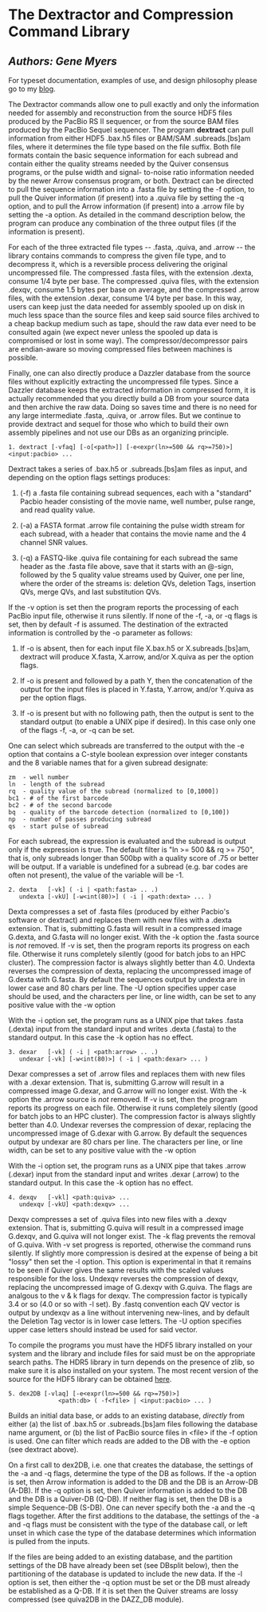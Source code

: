 # The Dextractor and Compression Command Library

## _Authors: Gene Myers_

For typeset documentation, examples of use, and design philosophy please go to
my [blog](https://dazzlerblog.wordpress.com/command-guides/dextractor-command-guide).

The Dextractor commands allow one to pull exactly and only the information needed for
assembly and reconstruction from the source HDF5 files produced by the PacBio
RS II sequencer, or from the source BAM files produced by the PacBio Sequel
sequencer.  The program **dextract** can pull information from either HDF5 .bax.h5 files
or BAM/SAM .subreads.[bs]am files, where it determines the file type based on the file
suffix.  Both file
formats contain the basic sequence information for each subread and contain either the
quality streams needed by the Quiver consensus programs, or the pulse width and signal-
to-noise ratio information needed by the newer Arrow consensus program, or both. 
Dextract can be directed to pull the sequence information into a .fasta file by
setting the -f option, to pull the Quiver information (if present) into a .quiva file
by setting the -q option, and to pull the Arrow information (if present) into a .arrow
file by setting the -a option.  As detailed in the command description below, the
program can produce any combination of the three output files (if the information is
present).

For each of the three extracted file types -- .fasta, .quiva, and .arrow --
the library contains commands to compress the given file type, and to decompress
it, which is a reversible process delivering the original uncompressed file.   The
compressed .fasta files, with the extension .dexta, consume 1/4 byte per base.
The compressed .quiva files, with the extension .dexqv, consume 1.5 bytes per base on
average, and the compressed .arrow files, with the extension .dexar, consume 1/4 byte
per base.  In this way, users can keep just the data needed for assembly spooled up on disk
in much less space than the source files and keep said source files archived to a cheap
backup medium such as tape, should the raw data ever need to be consulted again
(we expect never unless the spooled up data is compromised or lost in some way).
The compressor/decompressor pairs are endian-aware so moving compressed files between
machines is possible.

Finally, one can also directly produce a Dazzler database from the source files without
explicitly extracting the uncompressed file types.  Since a Dazzler database keeps the
extracted information in compressed form, it is actually recommended that you directly
build a DB from your source data and then archive the raw data.  Doing so saves time
and there is no need for any large intermediate .fasta, .quiva, or .arrow files.  But
we continue to provide dextract and sequel for those who which to build their own
assembly pipelines and not use our DBs as an organizing principle.

```
1. dextract [-vfaq] [-o[<path>]] [-e<expr(ln>=500 && rq>=750)>] <input:pacbio> ...
```

Dextract takes a series of .bax.h5 or .subreads.[bs]am files as input, and depending on
the option flags settings produces:

1. (-f) a .fasta file containing subread sequences, each with a "standard" Pacbio header
consisting of the movie name, well number, pulse range, and read quality value.

2. (-a) a FASTA format .arrow file containing the pulse width stream for each subread, with
a header that contains the movie name and the 4 channel SNR values.

3. (-q) a FASTQ-like .quiva file containing for each subread the same header as the
.fasta file above, save that it starts with an @-sign, followed by the 5 quality
value streams used by Quiver, one per line, where the order of the streams is:
deletion QVs, deletion Tags, insertion QVs, merge QVs, and last substitution QVs. 

If the -v option is set then the program reports the processing of each PacBio input
file, otherwise it runs silently.  If none of the -f, -a, or -q flags is set, then by
default -f is assumed.  The destination of the extracted information is controlled
by the -o parameter as follows:

1. If -o is absent, then for each input file X.bax.h5 or X.subreads.[bs]am, dextract
will produce X.fasta, X.arrow, and/or X.quiva as per the option flags.

2. If -o is present and followed by a path Y, then the concatenation of the output for
the input files is placed in Y.fasta, Y.arrow, and/or Y.quiva as per the option flags.

3. If -o is present but with no following path, then the output is sent to the standard
output (to enable a UNIX pipe if desired).  In this case only one of the flags -f, -a,
or -q can be set.

One can select which subreads are transferred to the output with the -e option that
contains a C-style boolean expression over integer constants and the 8 variable
names that for a given subread designate:

```
zm  - well number
ln  - length of the subread
rq  - quality value of the subread (normalized to [0,1000])
bc1 - # of the first barcode
bc2 - # of the second barcode
bq  - quality of the barcode detection (normalized to [0,100])
np  - number of passes producing subread
qs  - start pulse of subread
```

For each subread, the expression is evaluated and the subread is output only if the
expression is true.
The default filter is "ln >= 500 && rq >= 750", that is, only subreads longer than
500bp with a quality score of .75 or better will be output.  If a variable is undefined
for a subread (e.g. bar codes are often not present), the value of the variable will be -1.

```
2. dexta   [-vk] ( -i | <path:fasta> .. .)
   undexta [-vkU] [-w<int(80)>] ( -i | <path:dexta> ... )
```

Dexta compresses a set of .fasta files (produced by either Pacbio's software or
dextract) and replaces them with new files with a .dexta extension.  That is,
submitting G.fasta will result in a compressed image G.dexta, and G.fasta
will no longer exist.  With the -k option the .fasta source is *not* removed.  If
-v is set, then the program reports its progress on each file.  Otherwise it runs
completely silently (good for batch jobs to an HPC cluster).  The compression
factor is always slightly better than 4.0.  Undexta reverses the compression of
dexta, replacing the uncompressed image of G.dexta with G.fasta.  By default the
sequences output by undexta are in lower case and 80 chars per line.  The -U
option specifies upper case should be used, and the characters per line, or line
width, can be set to any positive value with the -w option

With the -i option set, the program runs as a UNIX pipe that takes .fasta (.dexta)
input from the standard input and writes .dexta (.fasta) to the standard output.
In this case the -k option has no effect.

```
3. dexar   [-vk] ( -i | <path:arrow> .. .)
   undexar [-vk] [-w<int(80)>] ( -i | <path:dexar> ... )
```

Dexar compresses a set of .arrow files
and replaces them with new files with a .dexar extension.  That is,
submitting G.arrow will result in a compressed image G.dexar, and G.arrow
will no longer exist.  With the -k option the .arrow source is *not* removed.  If
-v is set, then the program reports its progress on each file.  Otherwise it runs
completely silently (good for batch jobs to an HPC cluster).  The compression
factor is always slightly better than 4.0.  Undexar reverses the compression of
dexar, replacing the uncompressed image of G.dexar with G.arrow.  By default the
sequences output by undexar are 80 chars per line.  The characters per line, or
line width, can be set to any positive value with the -w option

With the -i option set, the program runs as a UNIX pipe that takes .arrow (.dexar)
input from the standard input and writes .dexar (.arrow) to the standard output.
In this case the -k option has no effect.


```
4. dexqv   [-vkl] <path:quiva> ...
   undexqv [-vkU] <path:dexqv> ...
```

Dexqv compresses a set of .quiva files into new files with a
.dexqv extension.  That is, submitting G.quiva will result in a compressed image
G.dexqv, and G.quiva will not longer exist.  The -k flag prevents the removal
of G.quiva.   With -v set progress is reported, otherwise the command runs
silently.  If slightly more compression is desired at the expense of being a bit
"lossy" then set the -l option.  This option is experimental in that it remains to
be seen if Quiver gives the same results with the scaled values responsible for the
loss.  Undexqv reverses the compression of dexqv, replacing the uncompressed image
of G.dexqv with G.quiva.  The flags are analgous to the v & k flags for dexqv.
The compression factor is typically 3.4 or so (4.0 or so with -l set).  By .fastq
convention each QV vector is output by undexqv as a line without intervening
new-lines, and by default the Deletion Tag vector is in lower case letters. The -U
option specifies upper case letters should instead be used for said vector.


To compile the programs you must have the HDF5 library installed on your system and
the library and include files for said must be on the appropriate search paths.  The
HDR5 library in turn depends on the presence of zlib, so make sure it is also installed
on your system.  The most recent version of the source for the HDF5 library can be
obtained [here](https://support.hdfgroup.org/downloads/index.html).

```
5. dex2DB [-vlaq] [-e<expr(ln>=500 && rq>=750)>] 
              <path:db> ( -f<file> | <input:pacbio> ... )
```

Builds an initial data base, or adds to an existing database, *directly* from either
(a) the list of .bax.h5 or .subreads.[bs]am files following the database name argument,
or (b) the list of PacBio source files in \<file\> if the -f option is used.
One can filter which reads are added to the DB with the -e option (see dextract above).

On a first call to dex2DB, i.e. one that creates the database, the settings of the
-a and -q flags, determine the type of the DB as follows.  If the -a option is set,
then Arrow information is added to the DB and the DB is an Arrow-DB (A-DB).  If
the -q option is set, then Quiver information is added to the DB and the DB is a
Quiver-DB (Q-DB).  If neither flag is set, then the DB is a simple Sequence-DB (S-DB).
One can never specify
both the -a and the -q flags together.
After the first additions to the database, the settings of the -a and -q flags must be
consistent with the type of the database call, or left unset in which case the type
of the database determines which information is pulled from the inputs.

If the files are being added to an existing database, and the
partition settings of the DB have already been set (see DBsplit below), then the
partitioning of the database is updated to include the new data.
If the -l option is set, then either the -q option must be set or the DB must already be
established as a Q-DB.  If it is set then the Quiver streams are lossy compressed
(see quiva2DB in the DAZZ_DB module).
